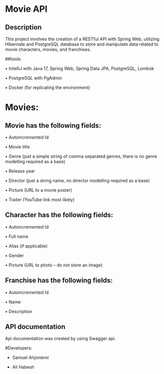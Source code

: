 # Movie API


## Description
This project involves the creation of a RESTful API with Spring Web, 
utilizing Hibernate and PostgreSQL database to store and manipulate 
data related to movie characters, movies, and franchises.

##tools: 

• IntelliJ with Java 17, Spring Web, Spring Data JPA, PostgreSQL, Lombok

• PostgreSQL with PgAdmin

• Docker (for replicating the environment)


# Movies:

## Movie has the following fields:

• Autoincremented Id

• Movie title

• Genre (just a simple string of comma separated genres, there is no genre modelling required as a base)

• Release year

• Director (just a string name, no director modelling required as a base)

• Picture (URL to a movie poster)

• Trailer (YouTube link most likely)

## Character has the following fields:

• Autoincremented Id

• Full name

• Alias (if applicable)

• Gender

• Picture (URL to photo – do not store an image)

## Franchise has the following fields:

• Autoincremented Id

• Name

• Description


## API documentation 

Api documentation was created by using Swagger api.

#Developers:

* Samuel Ahjoniemi

* Ali Habesh




